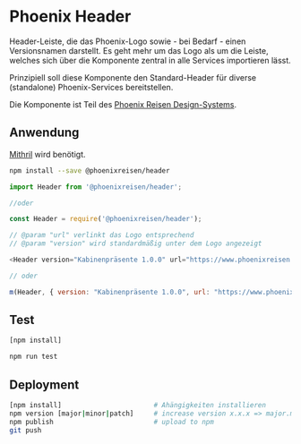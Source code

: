 # Phoenix Header

Header-Leiste, die das Phoenix-Logo sowie - bei Bedarf - einen Versionsnamen darstellt. Es geht mehr um das Logo als um die Leiste, welches sich über die Komponente zentral in alle Services importieren lässt.

Prinzipiell soll diese Komponente den Standard-Header für diverse (standalone) Phoenix-Services bereitstellen.

Die Komponente ist Teil des [Phoenix Reisen Design-Systems](https://design-system.phoenixreisen.net).

## Anwendung

[Mithril](https://mithril.js.org/) wird benötigt.

```bash
npm install --save @phoenixreisen/header
```

```js
import Header from '@phoenixreisen/header';

//oder

const Header = require('@phoenixreisen/header');
```

```js
// @param "url" verlinkt das Logo entsprechend
// @param "version" wird standardmäßig unter dem Logo angezeigt

<Header version="Kabinenpräsente 1.0.0" url="https://www.phoenixreisen.com" />

// oder

m(Header, { version: "Kabinenpräsente 1.0.0", url: "https://www.phoenixreisen.com" });
```

## Test

```bash
[npm install]

npm run test
```

## Deployment

```bash
[npm install]                       # Ahängigkeiten installieren
npm version [major|minor|patch]     # increase version x.x.x => major.minor.patch
npm publish                         # upload to npm
git push
```